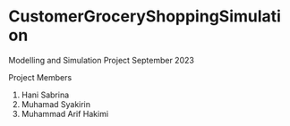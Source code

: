 # CustomerGroceryShoppingSimulation
Modelling and Simulation Project September 2023

Project Members  
1. Hani Sabrina
2. Muhamad Syakirin
3. Muhammad Arif Hakimi
